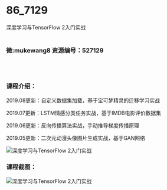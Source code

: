 # 86_7129
深度学习与TensorFlow 2入门实战
<br/></br>
<h3>微:mukewang8 资源编号：527129</h3>
<br/></br>
<h3>课程介绍：</h3>
<p>2019.08更新：自定义数据集加载，基于宝可梦精灵的迁移学习实战</p>
<p>2019.07更新：LSTM情感分类任务实战，基于IMDB电影评价数据集</p>
<p>2019.06更新：反向传播算法实战，手动推导梯度传播原理</p>
<p>2019.05更新：二次元动漫头像图片生成实战，基于GAN网络</p>
<p><img src="https://www.ko996.com/wp-content/uploads/img/2019/09/356-35.jpg" alt="深度学习与TensorFlow 2入门实战"></p>
<h3>课程截图：</h3>
<p><img src="https://www.ko996.com/wp-content/uploads/img/2019/09/1-43.png" alt="深度学习与TensorFlow 2入门实战"></p>
